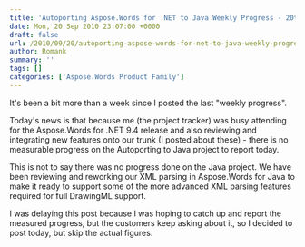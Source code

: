 ```yaml
---
title: 'Autoporting Aspose.Words for .NET to Java Weekly Progress - 20th Sep 2010'
date: Mon, 20 Sep 2010 23:07:00 +0000
draft: false
url: /2010/09/20/autoporting-aspose-words-for-net-to-java-weekly-progress-20th-sep-2010/
author: Romank
summary: ''
tags: []
categories: ['Aspose.Words Product Family']
---
```


It's been a bit more than a week since I posted the last "weekly progress".

Today's news is that because me (the project tracker) was busy attending for the Aspose.Words for .NET 9.4 release and also reviewing and integrating new features onto our trunk (I posted about these) - there is no measurable progress on the Autoporting to Java project to report today.

This is not to say there was no progress done on the Java project. We have been reviewing and reworking our XML parsing in Aspose.Words for Java to make it ready to support some of the more advanced XML parsing features required for full DrawingML support.

I was delaying this post because I was hoping to catch up and report the measured progress, but the customers keep asking about it, so I decided to post today, but skip the actual figures.








